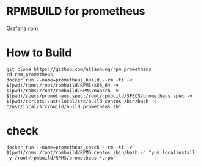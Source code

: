 RPMBUILD for prometheus
=========================

Grafana rpm

How to Build
=========
    git clone https://github.com/allanhung/rpm_prometheus
    cd rpm_prometheus
    docker run --name=prometheus_build --rm -ti -v $(pwd)/rpms:/root/rpmbuild/RPMS/x86_64 -v $(pwd)/rpms:/root/rpmbuild/RPMS/noarch -v $(pwd)/specs/prometheus.spec:/root/rpmbuild/SPECS/prometheus.spec -v $(pwd)/scripts:/usr/local/src/build centos /bin/bash -c "/usr/local/src/build/build_prometheus.sh"

# check
    docker run --name=prometheus_check --rm -ti -v $(pwd)/rpms:/root/rpmbuild/RPMS centos /bin/bash -c "yum localinstall -y /root/rpmbuild/RPMS/prometheus-*.rpm"
